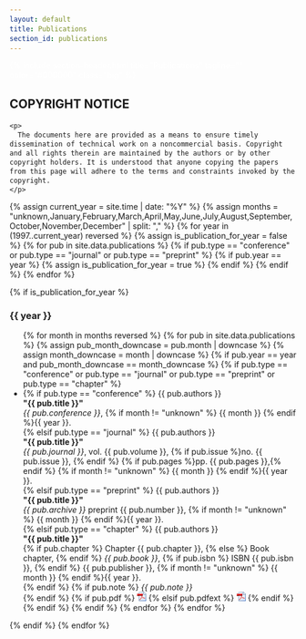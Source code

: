 ```yaml
---
layout: default
title: Publications
section_id: publications
---
```


<div class="full parallax" style="background-image: url(images/banner/banner.jpg); color: #fff;">
  <div class="row">
    <div class="large-12 columns">
      {% include section-header.html title="Publications" tagline="" color="#000000" class="big" %}
    </div>
  </div>
  <div class="four spacing"></div>
</div>

<div class="row" style="margin-top: 20px;">
    <h2>COPYRIGHT NOTICE</h2>

    <p>
      The documents here are provided as a means to ensure timely dissemination of technical work on a noncommercial basis. Copyright and all rights therein are maintained by the authors or by other copyright holders. It is understood that anyone copying the papers from this page will adhere to the terms and constraints invoked by the copyright.
    </p>
</div>

<div class="row">

{% assign current_year = site.time | date: "%Y" %}
{% assign months = "unknown,January,February,March,April,May,June,July,August,September,October,November,December" | split: "," %}
{% for year in (1997..current_year) reversed %}
  {% assign is_publication_for_year = false %}
  {% for pub in site.data.publications %}
    {% if pub.type == "conference" or pub.type == "journal" or pub.type == "preprint" %}
      {% if pub.year == year %}
        {% assign is_publication_for_year = true %}
      {% endif %}
    {% endif %}
  {% endfor %}

  {% if is_publication_for_year %}
    <h3>{{ year }}</h3>
    <ul>
    {% for month in months reversed %}
      {% for pub in site.data.publications %}
        {% assign pub_month_downcase = pub.month | downcase %}
        {% assign month_downcase = month | downcase %}
        {% if pub.year == year and pub_month_downcase == month_downcase %}
          {% if pub.type == "conference" or pub.type == "journal" or pub.type == "preprint" or pub.type == "chapter" %}
            <li>
            {% if pub.type == "conference" %}
              {{ pub.authors }}<br />
              <strong>"{{ pub.title }}"</strong><br />
              <em>{{ pub.conference }}</em>, {% if month != "unknown" %} {{ month }} {% endif %}{{ year }}.<br />
            {% elsif pub.type == "journal" %}
              {{ pub.authors }}<br />
              <strong>"{{ pub.title }}"</strong><br />
              <em>{{ pub.journal }}</em>, vol. {{ pub.volume }}, {% if pub.issue %}no. {{ pub.issue }}, {% endif %} {% if pub.pages %}pp. {{ pub.pages }},{% endif %} {% if month != "unknown" %} {{ month }} {% endif %}{{ year }}.<br />
            {% elsif pub.type == "preprint" %}
              {{ pub.authors }}<br />
              <strong>"{{ pub.title }}"</strong><br />
              <em>{{ pub.archive }}</em> preprint {{ pub.number }}, {% if month != "unknown" %} {{ month }} {% endif %}{{ year }}.<br />
            {% elsif pub.type == "chapter" %}
              {{ pub.authors }}<br />
              <strong>"{{ pub.title }}"</strong><br />
              {% if pub.chapter %}
                Chapter {{ pub.chapter }},
              {% else %}
                Book chapter,
              {% endif %}
              <em>{{ pub.book }}</em>, {% if pub.isbn %} ISBN {{ pub.isbn }}, {% endif %} {{ pub.publisher }}, {% if month != "unknown" %} {{ month }} {% endif %}{{ year }}.<br />
            {% endif %}
            {% if pub.note %}
            <em>{{ pub.note }}</em><br />
            {% endif %}
            {% if pub.pdf %}
              <a href="data/files/papers/{{ pub.pdf }}" target="_blank"><img src="images/extensions/pdf.png" alt="PDF" /></a>
            {% elsif pub.pdfext %}
              <a href="{{ pub.pdfext }}" target="_blank"><img src="images/extensions/pdf.png" alt="PDF" /></a>
            {% endif %}
            </li>
          {% endif %}
        {% endif %}
      {% endfor %}
    {% endfor %}
    </ul>
  {% endif %}
{% endfor %}

</div>